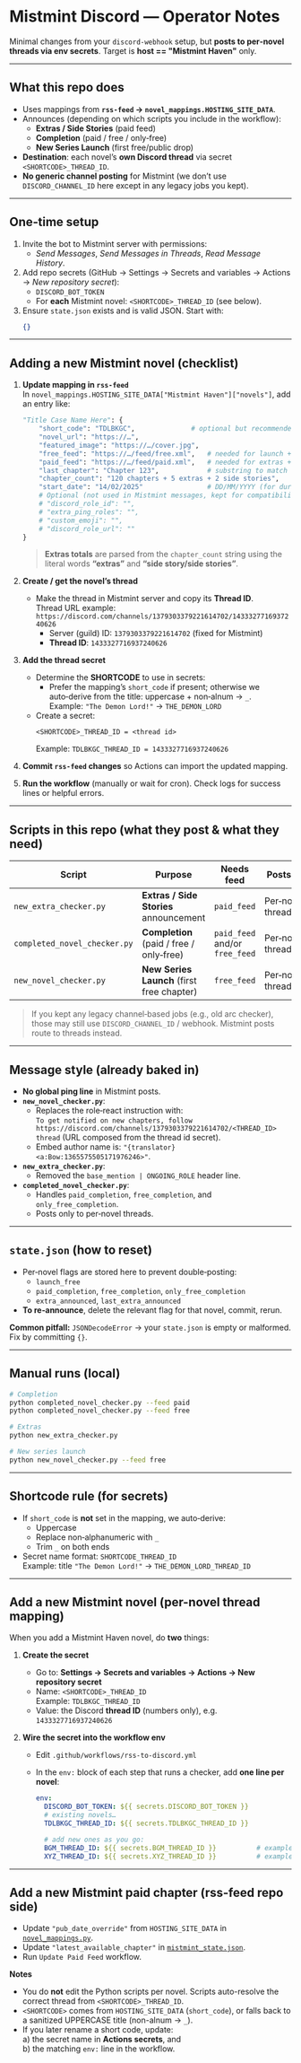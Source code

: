 # Mistmint Discord — Operator Notes

Minimal changes from your `discord-webhook` setup, but **posts to per‑novel threads via env secrets**. Target is **host == "Mistmint Haven"** only.

---

## What this repo does

- Uses mappings from **`rss-feed` → `novel_mappings.HOSTING_SITE_DATA`**.
- Announces (depending on which scripts you include in the workflow):
  - **Extras / Side Stories** (paid feed)
  - **Completion** (paid / free / only‑free)
  - **New Series Launch** (first free/public drop)
- **Destination**: each novel’s **own Discord thread** via secret `<SHORTCODE>_THREAD_ID`.
- **No generic channel posting** for Mistmint (we don’t use `DISCORD_CHANNEL_ID` here except in any legacy jobs you kept).

---

## One‑time setup

1. Invite the bot to Mistmint server with permissions:
   - *Send Messages*, *Send Messages in Threads*, *Read Message History*.
2. Add repo secrets (GitHub → Settings → Secrets and variables → Actions → *New repository secret*):
   - `DISCORD_BOT_TOKEN`
   - For **each** Mistmint novel: `<SHORTCODE>_THREAD_ID` (see below).
3. Ensure `state.json` exists and is valid JSON. Start with:
   ```json
   {}
   ```

---

## Adding a new Mistmint novel (checklist)

1. **Update mapping in `rss-feed`**  
   In `novel_mappings.HOSTING_SITE_DATA["Mistmint Haven"]["novels"]`, add an entry like:

   ```python
   "Title Case Name Here": {
       "short_code": "TDLBKGC",              # optional but recommended; else auto-sanitized from title
       "novel_url": "https://…",
       "featured_image": "https://…/cover.jpg",
       "free_feed": "https://…/feed/free.xml",   # needed for launch + free completion
       "paid_feed": "https://…/feed/paid.xml",   # needed for extras + paid completion
       "last_chapter": "Chapter 123",            # substring to match the final chapter in feed
       "chapter_count": "120 chapters + 5 extras + 2 side stories",
       "start_date": "14/02/2025"                # DD/MM/YYYY (for duration calc)
       # Optional (not used in Mistmint messages, kept for compatibility):
       # "discord_role_id": "",
       # "extra_ping_roles": "",
       # "custom_emoji": "",
       # "discord_role_url": ""
   }
   ```

   > **Extras totals** are parsed from the `chapter_count` string using the literal words **“extras”** and **“side story/side stories”**.

2. **Create / get the novel’s thread**
   - Make the thread in Mistmint server and copy its **Thread ID**.  
     Thread URL example:  
     `https://discord.com/channels/1379303379221614702/1433327716937240626`  
     - Server (guild) ID: `1379303379221614702` (fixed for Mistmint)  
     - **Thread ID**: `1433327716937240626`

3. **Add the thread secret**
   - Determine the **SHORTCODE** to use in secrets:
     - Prefer the mapping’s `short_code` if present; otherwise we auto‑derive from the title: uppercase + non‑alnum → `_`.  
       Example: `"The Demon Lord!"` → `THE_DEMON_LORD`
   - Create a secret:
     ```
     <SHORTCODE>_THREAD_ID = <thread id>
     ```
     Example: `TDLBKGC_THREAD_ID = 1433327716937240626`

4. **Commit `rss-feed` changes** so Actions can import the updated mapping.

5. **Run the workflow** (manually or wait for cron). Check logs for success lines or helpful errors.

---

## Scripts in this repo (what they post & what they need)

| Script                        | Purpose                                      | Needs feed             | Posts to            | Secrets required                                  |
|------------------------------|----------------------------------------------|------------------------|---------------------|---------------------------------------------------|
| `new_extra_checker.py`       | **Extras / Side Stories** announcement       | `paid_feed`            | Per‑novel thread    | `DISCORD_BOT_TOKEN`, `<SHORTCODE>_THREAD_ID`      |
| `completed_novel_checker.py` | **Completion** (paid / free / only‑free)     | `paid_feed` and/or `free_feed` | Per‑novel thread | `DISCORD_BOT_TOKEN`, `<SHORTCODE>_THREAD_ID`      |
| `new_novel_checker.py`       | **New Series Launch** (first free chapter)   | `free_feed`            | Per‑novel thread    | `DISCORD_BOT_TOKEN`, `<SHORTCODE>_THREAD_ID`      |

> If you kept any legacy channel‑based jobs (e.g., old arc checker), those may still use `DISCORD_CHANNEL_ID` / webhook. Mistmint posts route to threads instead.

---

## Message style (already baked in)

- **No global ping line** in Mistmint posts.
- **`new_novel_checker.py`**:
  - Replaces the role‑react instruction with:  
    `To get notified on new chapters, follow https://discord.com/channels/1379303379221614702/<THREAD_ID> thread`
    (URL composed from the thread id secret).
  - Embed author name is: `"{translator} <a:Bow:1365575505171976246>"`.
- **`new_extra_checker.py`**:
  - Removed the `base_mention | ONGOING_ROLE` header line.
- **`completed_novel_checker.py`**:
  - Handles `paid_completion`, `free_completion`, and `only_free_completion`.
  - Posts only to per‑novel threads.

---

## `state.json` (how to reset)

- Per‑novel flags are stored here to prevent double‑posting:
  - `launch_free`
  - `paid_completion`, `free_completion`, `only_free_completion`
  - `extra_announced`, `last_extra_announced`
- **To re‑announce**, delete the relevant flag for that novel, commit, rerun.

**Common pitfall:** `JSONDecodeError` → your `state.json` is empty or malformed. Fix by committing `{}`.

---

## Manual runs (local)

```bash
# Completion
python completed_novel_checker.py --feed paid
python completed_novel_checker.py --feed free

# Extras
python new_extra_checker.py

# New series launch
python new_novel_checker.py --feed free
```

---

## Shortcode rule (for secrets)

- If `short_code` is **not** set in the mapping, we auto‑derive:
  - Uppercase
  - Replace non‑alphanumeric with `_`
  - Trim `_` on both ends
- Secret name format: `SHORTCODE_THREAD_ID`  
  Example: title `"The Demon Lord!"` → `THE_DEMON_LORD_THREAD_ID`

---

## Add a new Mistmint novel (per-novel thread mapping)

When you add a Mistmint Haven novel, do **two** things:

1) **Create the secret**
   - Go to: **Settings → Secrets and variables → Actions → New repository secret**
   - Name: `<SHORTCODE>_THREAD_ID`  
     Example: `TDLBKGC_THREAD_ID`
   - Value: the Discord **thread ID** (numbers only), e.g. `1433327716937240626`

2) **Wire the secret into the workflow env**
   - Edit `.github/workflows/rss-to-discord.yml`
   - In the `env:` block of each step that runs a checker, add **one line per novel**:

     ```yaml
     env:
       DISCORD_BOT_TOKEN: ${{ secrets.DISCORD_BOT_TOKEN }}
       # existing novels…
       TDLBKGC_THREAD_ID: ${{ secrets.TDLBKGC_THREAD_ID }}

       # add new ones as you go:
       BGM_THREAD_ID: ${{ secrets.BGM_THREAD_ID }}          # example
       XYZ_THREAD_ID: ${{ secrets.XYZ_THREAD_ID }}          # example
     ```
---

## Add a new Mistmint paid chapter (rss-feed repo side)

- Update `"pub_date_override"` from `HOSTING_SITE_DATA` in [`novel_mappings.py`](https://github.com/Cannibal-Turtle/rss-feed/blob/main/novel_mappings.py).
- Update `"latest_available_chapter"` in [`mistmint_state.json`](https://github.com/Cannibal-Turtle/rss-feed/blob/main/mistmint_state.json).
- Run `Update Paid Feed` workflow.

**Notes**
- You do **not** edit the Python scripts per novel. Scripts auto-resolve the correct thread from `<SHORTCODE>_THREAD_ID`.
- `<SHORTCODE>` comes from `HOSTING_SITE_DATA` (`short_code`), or falls back to a sanitized UPPERCASE title (non-alnum → `_`).
- If you later rename a short code, update:  
  a) the secret name in **Actions secrets**, and  
  b) the matching `env:` line in the workflow.

